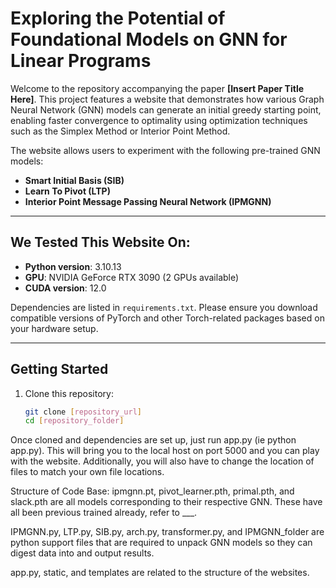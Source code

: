 # Exploring the Potential of Foundational Models on GNN for Linear Programs

Welcome to the repository accompanying the paper **[Insert Paper Title Here]**. This project features a website that demonstrates how various Graph Neural Network (GNN) models can generate an initial greedy starting point, enabling faster convergence to optimality using optimization techniques such as the Simplex Method or Interior Point Method.

The website allows users to experiment with the following pre-trained GNN models:

- **Smart Initial Basis (SIB)**
- **Learn To Pivot (LTP)**
- **Interior Point Message Passing Neural Network (IPMGNN)**

---

## We Tested This Website On:

- **Python version**: 3.10.13  
- **GPU**: NVIDIA GeForce RTX 3090 (2 GPUs available)  
- **CUDA version**: 12.0  

Dependencies are listed in `requirements.txt`. Please ensure you download compatible versions of PyTorch and other Torch-related packages based on your hardware setup.

---

## Getting Started

1. Clone this repository:
   ```bash
   git clone [repository_url]
   cd [repository_folder]

Once cloned and dependencies are set up, just run app.py (ie python app.py). This will bring you to the local host on port 5000 and you can play with the website. Additionally, you will also have to change the location of files to match your own file locations.

Structure of Code Base:
ipmgnn.pt, pivot_learner.pth, primal.pth, and slack.pth are all models corresponding to their respective GNN. These have all been previous trained already, refer to ___. 

IPMGNN.py, LTP.py, SIB.py, arch.py, transformer.py, and IPMGNN_folder are python support files that are required to unpack GNN models so they can digest data into and output results.

app.py, static, and templates are related to the structure of the websites. 

